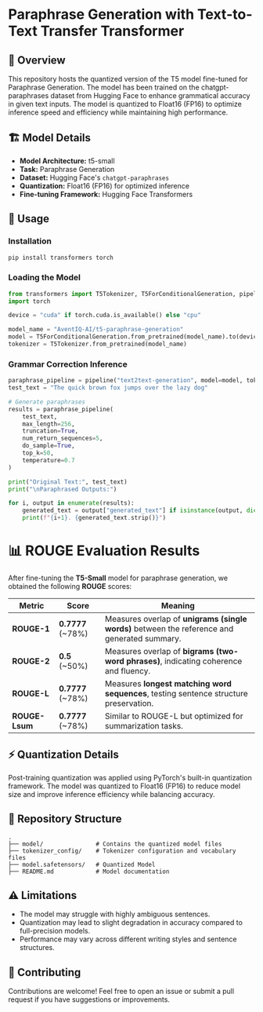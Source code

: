 # Paraphrase Generation with Text-to-Text Transfer Transformer

## 📌 Overview

This repository hosts the quantized version of the T5 model fine-tuned for Paraphrase Generation. The model has been trained on the chatgpt-paraphrases dataset from Hugging Face to enhance grammatical accuracy in given text inputs. The model is quantized to Float16 (FP16) to optimize inference speed and efficiency while maintaining high performance.

## 🏗 Model Details

- **Model Architecture:** t5-small
- **Task:** Paraphrase Generation
- **Dataset:** Hugging Face's `chatgpt-paraphrases`  
- **Quantization:** Float16 (FP16) for optimized inference  
- **Fine-tuning Framework:** Hugging Face Transformers  

## 🚀 Usage

### Installation

```bash
pip install transformers torch
```

### Loading the Model

```python
from transformers import T5Tokenizer, T5ForConditionalGeneration, pipeline
import torch

device = "cuda" if torch.cuda.is_available() else "cpu"

model_name = "AventIQ-AI/t5-paraphrase-generation"
model = T5ForConditionalGeneration.from_pretrained(model_name).to(device)
tokenizer = T5Tokenizer.from_pretrained(model_name)
```

### Grammar Correction Inference

```python
paraphrase_pipeline = pipeline("text2text-generation", model=model, tokenizer=tokenizer)
test_text = "The quick brown fox jumps over the lazy dog"

# Generate paraphrases
results = paraphrase_pipeline(
    test_text,
    max_length=256,
    truncation=True,
    num_return_sequences=5,
    do_sample=True,
    top_k=50,
    temperature=0.7
)

print("Original Text:", test_text)
print("\nParaphrased Outputs:")

for i, output in enumerate(results):
    generated_text = output["generated_text"] if isinstance(output, dict) else str(output)
    print(f"{i+1}. {generated_text.strip()}")
```

# 📊 ROUGE Evaluation Results
 
After fine-tuning the **T5-Small** model for paraphrase generation, we obtained the following **ROUGE** scores:

| **Metric**  | **Score**  | **Meaning** |
|-------------|-----------|-------------|
| **ROUGE-1** | **0.7777** (~78%) | Measures overlap of **unigrams (single words)** between the reference and generated summary. |
| **ROUGE-2** | **0.5** (~50%) | Measures overlap of **bigrams (two-word phrases)**, indicating coherence and fluency. |
| **ROUGE-L** | **0.7777** (~78%) | Measures **longest matching word sequences**, testing sentence structure preservation. |
| **ROUGE-Lsum** | **0.7777** (~78%) | Similar to ROUGE-L but optimized for summarization tasks. |


## ⚡ Quantization Details

Post-training quantization was applied using PyTorch's built-in quantization framework. The model was quantized to Float16 (FP16) to reduce model size and improve inference efficiency while balancing accuracy.

## 📂 Repository Structure

```
.
├── model/               # Contains the quantized model files
├── tokenizer_config/    # Tokenizer configuration and vocabulary files
├── model.safetensors/   # Quantized Model
├── README.md            # Model documentation
```

## ⚠️ Limitations

- The model may struggle with highly ambiguous sentences.
- Quantization may lead to slight degradation in accuracy compared to full-precision models.
- Performance may vary across different writing styles and sentence structures.

## 🤝 Contributing

Contributions are welcome! Feel free to open an issue or submit a pull request if you have suggestions or improvements.
